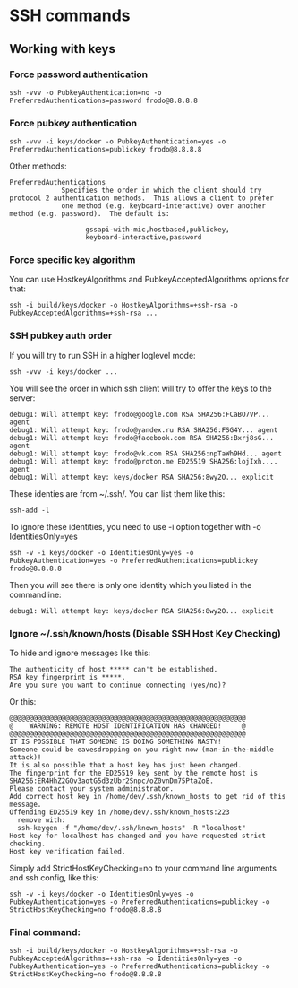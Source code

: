 # SSH commands
## Working with keys
### Force password authentication
````
ssh -vvv -o PubkeyAuthentication=no -o PreferredAuthentications=password frodo@8.8.8.8
````
### Force pubkey authentication
````
ssh -vvv -i keys/docker -o PubkeyAuthentication=yes -o PreferredAuthentications=publickey frodo@8.8.8.8
````
Other methods:
````
PreferredAuthentications
             Specifies the order in which the client should try protocol 2 authentication methods.  This allows a client to prefer
             one method (e.g. keyboard-interactive) over another method (e.g. password).  The default is:

                   gssapi-with-mic,hostbased,publickey,
                   keyboard-interactive,password
````
### Force specific key algorithm
You can use HostkeyAlgorithms and PubkeyAcceptedAlgorithms options for that:
````
ssh -i build/keys/docker -o HostkeyAlgorithms=+ssh-rsa -o PubkeyAcceptedAlgorithms=+ssh-rsa ...
````
### SSH pubkey auth order
If you will try to run SSH in a higher loglevel mode:
````
ssh -vvv -i keys/docker ...
````
You will see the order in which ssh client will try to offer the keys to the server:
````
debug1: Will attempt key: frodo@google.com RSA SHA256:FCaBO7VP... agent
debug1: Will attempt key: frodo@yandex.ru RSA SHA256:FSG4Y... agent
debug1: Will attempt key: frodo@facebook.com RSA SHA256:Bxrj8sG... agent
debug1: Will attempt key: frodo@vk.com RSA SHA256:npTaWh9Hd... agent
debug1: Will attempt key: frodo@proton.me ED25519 SHA256:lojIxh.... agent
debug1: Will attempt key: keys/docker RSA SHA256:8wy2O... explicit
````
These identies are from ~/.ssh/. You can list them like this:
````
ssh-add -l
````
To ignore these identities, you need to use -i option together with -o IdentitiesOnly=yes
````
ssh -v -i keys/docker -o IdentitiesOnly=yes -o PubkeyAuthentication=yes -o PreferredAuthentications=publickey frodo@8.8.8.8
````
Then you will see there is only one identity which you listed in the commandline:
````
debug1: Will attempt key: keys/docker RSA SHA256:8wy2O... explicit
````
### Ignore ~/.ssh/known/hosts (Disable SSH Host Key Checking)
To hide and ignore messages like this:
````
The authenticity of host ***** can't be established.
RSA key fingerprint is *****.
Are you sure you want to continue connecting (yes/no)?
````
Or this:
````
@@@@@@@@@@@@@@@@@@@@@@@@@@@@@@@@@@@@@@@@@@@@@@@@@@@@@@@@@@@
@    WARNING: REMOTE HOST IDENTIFICATION HAS CHANGED!     @
@@@@@@@@@@@@@@@@@@@@@@@@@@@@@@@@@@@@@@@@@@@@@@@@@@@@@@@@@@@
IT IS POSSIBLE THAT SOMEONE IS DOING SOMETHING NASTY!
Someone could be eavesdropping on you right now (man-in-the-middle attack)!
It is also possible that a host key has just been changed.
The fingerprint for the ED25519 key sent by the remote host is
SHA256:ER4HhZ2GQv3aotG5d3zUbr2Snpc/oZ0vnDm75PtaZoE.
Please contact your system administrator.
Add correct host key in /home/dev/.ssh/known_hosts to get rid of this message.
Offending ED25519 key in /home/dev/.ssh/known_hosts:223
  remove with:
  ssh-keygen -f "/home/dev/.ssh/known_hosts" -R "localhost"
Host key for localhost has changed and you have requested strict checking.
Host key verification failed.
````
Simply add StrictHostKeyChecking=no to your command line arguments and ssh config, like this:
````
ssh -v -i keys/docker -o IdentitiesOnly=yes -o PubkeyAuthentication=yes -o PreferredAuthentications=publickey -o StrictHostKeyChecking=no frodo@8.8.8.8
````

### Final command:
````
ssh -i build/keys/docker -o HostkeyAlgorithms=+ssh-rsa -o PubkeyAcceptedAlgorithms=+ssh-rsa -o IdentitiesOnly=yes -o PubkeyAuthentication=yes -o PreferredAuthentications=publickey -o StrictHostKeyChecking=no frodo@8.8.8.8
````
